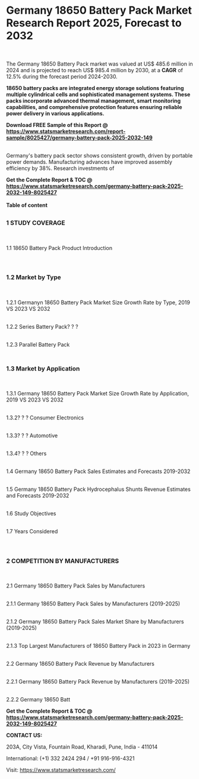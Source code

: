 <h1>Germany 18650 Battery Pack Market Research Report 2025, Forecast to 2032</h1><br/><p>The Germany 18650 Battery Pack market was valued at US$ 485.6 million in 2024 and is projected to reach US$ 985.4 million by 2030, at a <strong>CAGR</strong> of 12.5% during the forecast period 2024-2030.</p><p>
 
 <strong>18650 battery packs are integrated energy storage solutions featuring multiple cylindrical cells and sophisticated management systems. These packs incorporate advanced thermal management, smart monitoring capabilities, and comprehensive protection features ensuring reliable power delivery in various applications.</strong></p><div><b>Download FREE Sample of this Report @ <a href="https://www.statsmarketresearch.com/download-free-sample/8025427/germany-battery-pack-2025-2032-149">https://www.statsmarketresearch.com/report-sample/8025427/germany-battery-pack-2025-2032-149</a></b></div><br><p>
 
 Germany's battery pack sector shows consistent growth, driven by portable power demands. Manufacturing advances have improved assembly efficiency by 38%. Research investments of</p><div><b>Get the Complete Report & TOC @ <a href="https://www.statsmarketresearch.com/germany-battery-pack-2025-2032-149-8025427">https://www.statsmarketresearch.com/germany-battery-pack-2025-2032-149-8025427</a></b></div><br><b>Table of content</b><p><h2><span style="font-size:16px"><strong>1 STUDY COVERAGE</strong></span></h2><br />
 
 <p>1.1 18650 Battery Pack Product Introduction</p><br />
 
 <h2><span style="font-size:16px"><strong>1.2 Market by Type</strong></span></h2><br />
 
 <p>1.2.1 Germanyn 18650 Battery Pack Market Size Growth Rate by Type, 2019 VS 2023 VS 2032<br /><br />
 
 1.2.2 Series Battery Pack? ? ? <br /><br />
 
 1.2.3 Parallel Battery Pack<br /><br />
 
 <h2><span style="font-size:16px"><strong>1.3 Market by Application</strong></span></h2><br />
 
 <p>1.3.1 Germany 18650 Battery Pack Market Size Growth Rate by Application, 2019 VS 2023 VS 2032<br /><br />
 
 1.3.2? ? ? Consumer Electronics<br /><br />
 
 1.3.3? ? ? Automotive<br /><br />
 
 1.3.4? ? ? Others<br /><br />
 
 1.4 Germany 18650 Battery Pack Sales Estimates and Forecasts 2019-2032<br /><br />
 
 1.5 Germany 18650 Battery Pack Hydrocephalus Shunts Revenue Estimates and Forecasts 2019-2032<br /><br />
 
 1.6 Study Objectives<br /><br />
 
 1.7 Years Considered</p><br />
 
 <h2><span style="font-size:16px"><strong>2 COMPETITION BY MANUFACTURERS</strong></span></h2><br />
 
 <p>2.1 Germany 18650 Battery Pack Sales by Manufacturers<br /><br />
 
 2.1.1 Germany 18650 Battery Pack Sales by Manufacturers (2019-2025)<br /><br />
 
 2.1.2 Germany 18650 Battery Pack Sales Market Share by Manufacturers (2019-2025)<br /><br />
 
 2.1.3 Top Largest Manufacturers of 18650 Battery Pack in 2023 in Germany<br /><br />
 
 2.2 Germany 18650 Battery Pack Revenue by Manufacturers<br /><br />
 
 2.2.1 Germany 18650 Battery Pack Revenue by Manufacturers (2019-2025)<br /><br />
 
 2.2.2 Germany 18650 Batt<br><div><b>Get the Complete Report & TOC @ <a href="https://www.statsmarketresearch.com/germany-battery-pack-2025-2032-149-8025427">https://www.statsmarketresearch.com/germany-battery-pack-2025-2032-149-8025427</a></b></div></p>
 
 <b>CONTACT US:</b><br>
 
 203A, City Vista, Fountain Road, Kharadi, Pune, India - 411014 <br>
 
 International: (+1) 332 2424 294 / +91 916-916-4321<br>
 
 Visit: <a href="https://www.statsmarketresearch.com/">https://www.statsmarketresearch.com/</a>
 
 <br>